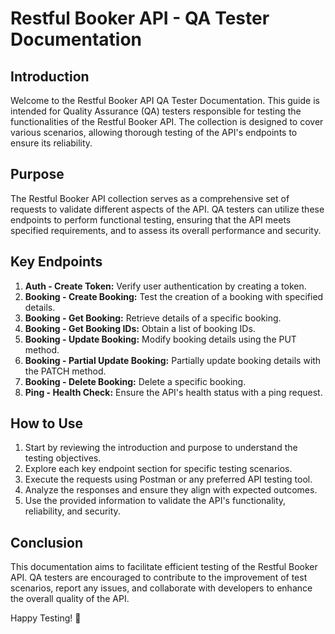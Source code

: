 # Restful Booker API - QA Tester Documentation

## Introduction
Welcome to the Restful Booker API QA Tester Documentation. This guide is intended for Quality Assurance (QA) testers responsible for testing the functionalities of the Restful Booker API. The collection is designed to cover various scenarios, allowing thorough testing of the API's endpoints to ensure its reliability.

## Purpose
The Restful Booker API collection serves as a comprehensive set of requests to validate different aspects of the API. QA testers can utilize these endpoints to perform functional testing, ensuring that the API meets specified requirements, and to assess its overall performance and security.

## Key Endpoints
1. **Auth - Create Token:** Verify user authentication by creating a token.
2. **Booking - Create Booking:** Test the creation of a booking with specified details.
3. **Booking - Get Booking:** Retrieve details of a specific booking.
4. **Booking - Get Booking IDs:** Obtain a list of booking IDs.
5. **Booking - Update Booking:** Modify booking details using the PUT method.
6. **Booking - Partial Update Booking:** Partially update booking details with the PATCH method.
7. **Booking - Delete Booking:** Delete a specific booking.
8. **Ping - Health Check:** Ensure the API's health status with a ping request.

## How to Use
1. Start by reviewing the introduction and purpose to understand the testing objectives.
2. Explore each key endpoint section for specific testing scenarios.
3. Execute the requests using Postman or any preferred API testing tool.
4. Analyze the responses and ensure they align with expected outcomes.
5. Use the provided information to validate the API's functionality, reliability, and security.

## Conclusion
This documentation aims to facilitate efficient testing of the Restful Booker API. QA testers are encouraged to contribute to the improvement of test scenarios, report any issues, and collaborate with developers to enhance the overall quality of the API.

Happy Testing! 🚀
